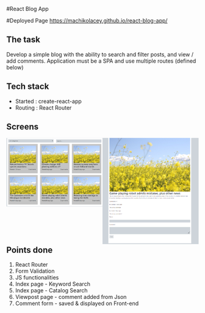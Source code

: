 #React Blog App

#Deployed Page
https://machikolacey.github.io/react-blog-app/

<h2>The task</h2>
<p>Develop a simple blog with the ability to search and filter posts, and view / add comments. Application must be a SPA and use multiple routes (defined below)</p>

<h2>Tech stack</h2>
<ul>
<li>Started : create-react-app</li>
<li>Routing : React Router</li>
</ul>

<h2>Screens</h2>
<div class="leftfloat" style="width:50%;float:left;">
<img src="react-blog-app-home.png" />
</div>
<div class="leftfloat" style="width:50%;float:left;">
<img src="react-blog-app-viewpost.png" />
</div>


<h2>Points done</h2>
<ol>
<li>React Router</li>
<li>Form Validation</li>
<li>JS functionalities</li>
<li>Index page - Keyword Search</li>
<li>Index page - Catalog Search</li>
<li>Viewpost page - comment added from Json</li>
<li>Comment form - saved & displayed on Front-end</li>
</ul>

